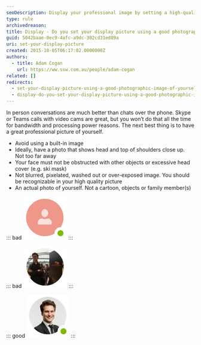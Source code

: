 ```yaml
---
seoDescription: Display your professional image by setting a high-quality picture of yourself as your profile display to make a great first impression.
type: rule
archivedreason:
title: Display - Do you set your display picture using a good photographic image of yourself?
guid: 5042baae-0ec9-4afc-a9dc-302cd31ed89a
uri: set-your-display-picture
created: 2015-10-05T06:17:02.0000000Z
authors:
  - title: Adam Cogan
    url: https://ww.ssw.com.au/people/adam-cogan
related: []
redirects:
  - set-your-display-picture-using-a-good-photographic-image-of-yourself
  - display-do-you-set-your-display-picture-using-a-good-photographic-image-of-yourself
---
```


In person conversations are much better than chats over the phone. Skype or Teams calls with video cams are great, but you won’t do that all the time for bandwidth and processing power reasons. The next best thing is to have a great professional picture of yourself.

<!--endintro-->

- Avoid using a built-in image
- Ideally, have a photo that shows head and top of shoulders close up. Not too far away
- Your face must not be obstructed with other objects or excessive head cover (e.g. ski mask)
- Not blurred, pixelated, washed out or over-exposed image. You should be recognizable in your high quality picture
- An actual photo of yourself. Not a cartoon, objects or family member(s)

::: bad
![Bad profile image  - using default image](Bad-Skype-profile-image-default.jpg)
:::

::: bad
![Bad profile image - picture taken from too far away](Bad-Skype-profile-image-too-far-away.jpg)
:::

::: good
![Good profile image](Good-Skype-profile-image.jpg)
:::
